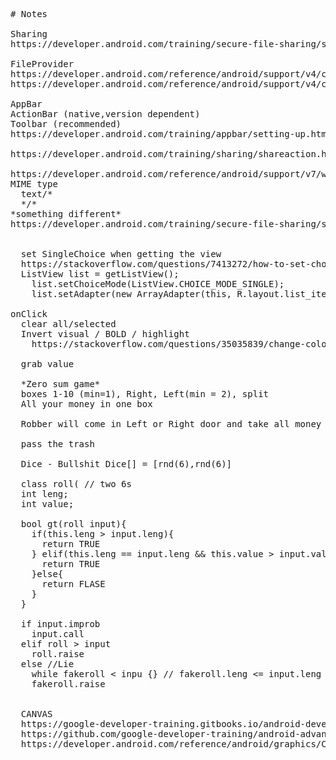 <pre>
# Notes

Sharing
https://developer.android.com/training/secure-file-sharing/setup-sharing.html

FileProvider
https://developer.android.com/reference/android/support/v4/content/FileProvider.html 
https://developer.android.com/reference/android/support/v4/content/FileProvider.html

AppBar
ActionBar (native,version dependent)
Toolbar (recommended)
https://developer.android.com/training/appbar/setting-up.html#java

https://developer.android.com/training/sharing/shareaction.html

https://developer.android.com/reference/android/support/v7/widget/ShareActionProvider.html
MIME type
  text/*
  */*
*something different*
https://developer.android.com/training/secure-file-sharing/setup-sharing.html
  
  
  set SingleChoice when getting the view
  https://stackoverflow.com/questions/7413272/how-to-set-choice-mode-single-for-listview-with-images
  ListView list = getListView();
    list.setChoiceMode(ListView.CHOICE_MODE_SINGLE);
    list.setAdapter(new ArrayAdapter<String>(this, R.layout.list_item,
  
onClick
  clear all/selected
  Invert visual / BOLD / highlight
    https://stackoverflow.com/questions/35035839/change-color-of-one-textview-on-listview-without-change-others
    
  grab value
  
  *Zero sum game*
  boxes 1-10 (min=1), Right, Left(min = 2), split
  All your money in one box
  
  Robber will come in Left or Right door and take all money on that side
  
  pass the trash
  
  Dice - Bullshit Dice[] = [rnd(6),rnd(6)]
  
  class roll( // two 6s
  int leng;
  int value;
  
  bool gt(roll input){
    if(this.leng > input.leng){
      return TRUE
    } elif(this.leng == input.leng && this.value > input.value){
      return TRUE
    }else{
      return FLASE
    }
  }     
  
  if input.improb
    input.call
  elif roll > input
    roll.raise
  else //Lie
    while fakeroll < inpu {} // fakeroll.leng <= input.leng +1
    fakeroll.raise
  
  
  CANVAS
  https://google-developer-training.gitbooks.io/android-developer-advanced-course-practicals/unit-5-advanced-graphics-and-views/lesson-11-canvas/11-1a-p-create-a-simple-canvas/11-1a-p-create-a-simple-canvas.html
  https://github.com/google-developer-training/android-advanced/blob/master/SimpleCanvas/app/src/main/java/com/example/simplecanvas/MainActivity.java
  https://developer.android.com/reference/android/graphics/Canvas.html
  
</pre>
